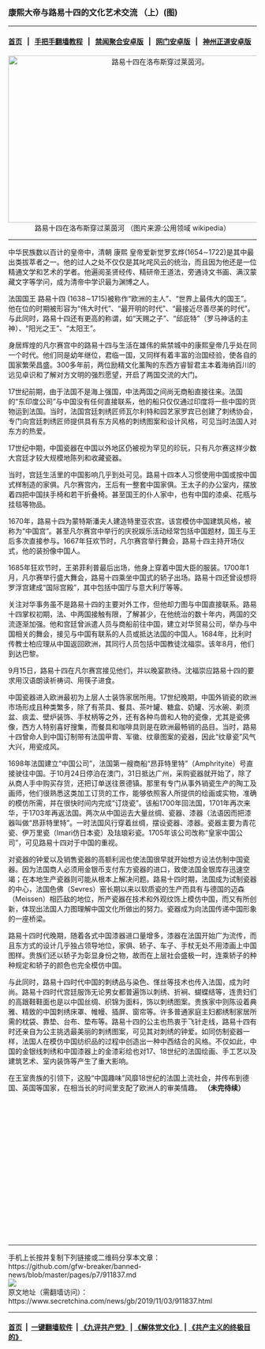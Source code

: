 ### 康熙大帝与路易十四的文化艺术交流 （上）(图)
------------------------

#### [首页](https://github.com/gfw-breaker/banned-news/blob/master/README.md) &nbsp;&nbsp;|&nbsp;&nbsp; [手把手翻墙教程](https://github.com/gfw-breaker/guides/wiki) &nbsp;&nbsp;|&nbsp;&nbsp; [禁闻聚合安卓版](https://github.com/gfw-breaker/bn-android) &nbsp;&nbsp;|&nbsp;&nbsp; [网门安卓版](https://github.com/oGate2/oGate) &nbsp;&nbsp;|&nbsp;&nbsp; [神州正道安卓版](https://github.com/SzzdOgate/update) 



<div class="article_right" style="fone-color:#000">
 <p style="text-align:center">
  <img alt="路易十四在洛布斯穿过莱茵河。" src="http://img2.secretchina.com/pic/2018/1-4/p2068251a919820489.jpg" style="height:338px; width:600px"/>
  <br>
   路易十四在洛布斯穿过莱茵河 （图片来源:公用领域 wikipedia）
   <span id="hideid" name="hideid" style="color:red;display:none;">
    <span href="https://www.secretchina.com">
    </span>
   </span>
  </br>
 </p>
 <div id="txt-mid1-t21-2017">
  

---


  </div>
 </div>
 <p>
  中华民族数以百计的皇帝中，清朝
  <span href="https://www.secretchina.com/news/gb/tag/康熙" target="_blank">
   康熙
  </span>
  皇帝爱新觉罗玄烨(1654∼1722)是其中最出类拔萃者之一。他的过人之处不仅仅是其叱咤风云的统治，而且因为他还是一位精通文学和艺术的学者。他遍阅圣贤经传、精研帝王道法，旁通诗文书画、满汉蒙藏文字等学问，成为清帝中学识最为渊博之人。
  <span id="hideid" name="hideid" style="color:red;display:none;">
   <span href="https://www.secretchina.com">
   </span>
  </span>
 </p>
 <p>
  法国国王
  <span href="https://www.secretchina.com/news/gb/tag/路易十四" target="_blank">
   路易十四
  </span>
  (1638∼1715)被称作“欧洲的主人”、“世界上最伟大的国王”。他在位的时期被形容为“伟大时代”、“最开明的时代”、“最接近尽善尽美的时代”。与此同时，路易十四还有更高的称谓，如“天赐之子”、“邱庇特”（罗马神话的主神）、“阳光之王”、“太阳王”。
 </p>
 <p>
  身居辉煌的凡尔赛宫中的路易十四与生活在雄伟的紫禁城中的康熙皇帝几乎处在同一个时代。他们同是幼年继位，君临一国，又同样有着丰富的治国经验，使各自的国家繁荣昌盛。300多年前，两位励精文化薰陶的东西方睿智君主本着海纳百川的远见卓识和了解对方文明的强烈愿望，开启了两国交流的大门。
 </p>
 <p>
  17世纪前期，由于法国不是海上强国，中法两国之间尚无商船直接往来。法国的“东印度公司”与中国没有任何直接联系，他的船只仅仅通过印度将一些中国的货物运到法国。当时，法国宫廷刺绣匠师瓦尔利特和园艺家罗宾已创建了刺绣协会，专门向宫廷刺绣匠师提供具有东方风格的刺绣图案和设计风格，可见当时法国人对东方的热爱。
 </p>
 <p>
  17世纪中期，中国瓷器在中国以外地区仍被视为罕见的珍玩，只有凡尔赛这样少数大宫廷才较大规模地陈列和收藏瓷器。
 </p>
 <p>
  当时，宫廷生活里的中国影响几乎到处可见。路易十四本人习惯使用中国或按中国式样制造的家俱。凡尔赛宫内，王后有一整套中国家俱。王太子的办公室内，摆放着四把中国扶手椅和若干折叠椅。甚至国王的仆人家中，也有中国的漆桌、花瓶与挂毯等物品。
 </p>
 <p>
  1670年，路易十四为蒙特斯潘夫人建造特里亚农宫。该宫模仿中国建筑风格，被称为“中国宫”。甚至凡尔赛宫中举行的庆祝娱乐活动经常包括中国题材，国王与王后多次直接参与。1667年狂欢节时，凡尔赛宫举行舞会，路易十四主持开场仪式，他的装扮像中国人。
 </p>
 <p>
  1685年狂欢节时，王弟菲利普最后出场，他身上穿着中国大臣的服装。1700年1月，凡尔赛举行盛大舞会，路易十四乘坐中国式的轿子出场。路易十四还曾设想将罗浮宫建成“国际宫殿”，其中包括中国厅与意大利厅等等。
 </p>
 <p>
  关注对华事务虽不是路易十四的主要对外工作，但他却力图与中国直接联系。路易十四掌权初期，法、中两国接触有限，了解甚少，在他统治的数十年内，两国的交流逐渐加强。他和宫廷曾派遣人员与商船前往中国，建立对华贸易公司，举办与中国相关的舞会，接见与中国有联系的人员或抵达法国的中国人。1684年，比利时传教士柏应理从中国返回欧洲，其同行人员包括中国教徒沈福崇。该年8月，他们到达巴黎。
 </p>
 <p>
  9月15日，路易十四在凡尔赛宫接见他们，并以晚宴款待。沈福崇应路易十四的要求用汉语朗读祈祷词、用筷子进食。
 </p>
 <p>
  中国瓷器进入欧洲最初为上层人士装饰家居所用。17世纪晚期，中国外销瓷的欧洲市场形成且种类繁多，除了有茶具、餐具、茶叶罐、糖盒、奶罐、污水碗、剃须盆、痰盂、壁炉装饰、手杖柄等之外，还有各种鸟兽和人物的瓷像，尤其是瓷佛像，西方人特别喜好搜集，而餐具和咖啡具则是在欧洲最畅销的品目。当时，路易十四曾命人到中国订制带有法国甲胄、军徽、纹章图案的瓷器，因此“纹章瓷”风气大兴，用瓷成风。
 </p>
 <p>
  1698年法国建立“中国公司”，法国第一艘商船“昂菲特里特”（Amphrityite）号直接驶往中国。于10月24日停泊在澳门，31日抵达广州，采购瓷器就开始了，除了从商人手中购买存货，还把订单送往景德镇。那里有专门从事外销瓷生产的陶工及画师，他们很熟悉这类加工订货的工作，能够依照客人所提供的绘画或实物，准确的模仿所需，并在很快时间内完成“订烧瓷”。该船1700年回法国，1701年再次来华，于1703年再返法国。两次从中国运去大量丝绸、瓷器、漆器（法语因而把漆器叫做“昂菲特里特”。一时法国风行穿着丝绸，摆设瓷器、漆器。瓷器主要为青花瓷、伊万里瓷（Imari仿日本瓷）及珐琅彩瓷。1705年该公司改称“皇家中国公司”，可见路易十四对于中国的重视。
 </p>
 <p>
  对瓷器的钟爱以及销售瓷器的高额利润也使法国很早就开始想方设法仿制中国瓷器。因为法国商人必须用金银币支付东方瓷器的进口，致使法国金银库存迅速空竭；在本地生产瓷器则可能从根本上解决问题。路易十四时期，法国成为试制瓷器的中心，法国色佛（Sevres）窑长期以来以软质瓷的生产而具有与德国的迈森（Meissen）相匹敌的地位，所产瓷器在技术和外观纹饰上模仿中国，而又有所创新，体现出法国人力图理解中国文化所做出的努力。瓷器成为向法国传递中国形象的一座桥梁。
 </p>
 <p>
  路易十四时代晚期，随着各式中国漆器进口量增多，漆器在法国开始广为流传，而且东方式的设计几乎独占领导地位，家俱、轿子、车子、手杖无处不用漆画上中国图样。贵族们还以轿子为彰显身份之物，故而在上层社会盛极一时，连乘轿子的种种规定和轿子的颜色也完全模仿中国。
 </p>
 <p>
  与此同时，路易十四时代中国的刺绣品与染色、愅丝等技术也传入法国，成为时尚。路易十四时代宫廷服饰无论男女都普遍饰以刺绣、折裥、蝴蝶结等，连贵妇们的高跟鞋鞋面也是以中国丝绸、织锦为面料，饰以刺绣图案。贵族家中则陈设着典雅、精致的中国刺绣床罩、帷幔、插屏、窗帘等。许多普通家庭主妇都绣制家居所需的枕袋、靠垫、台布、垫布等。路易十四的公主也热衷于飞针走线，路易十四有时还亲自为公主挑选最美丽的刺绣图案，可见其对刺绣的钟爱。如同仿制瓷器一样，法国人在模仿中国纺织品的过程中创造出一种中西结合的风格。不仅如此，中国的金银线刺绣和中国漆器上的金漆彩绘也对17、18世纪的法国绘画、手工艺以及建筑艺术、室内装饰等产生了重大影响。
 </p>
 <p>
  在王室贵族的引领下，这股“中国趣味”风靡18世纪的法国上流社会，并传布到德国、英国等国家，在相当长的时间里支配了欧洲人的审美情趣。
  <strong>
   （未完待续）
  </strong>
  <center>
   <div>
    <div id="txt-mid2-t22-2017" style="display: block;  height: 280px;  overflow: hidden;">
     <div id="SC-21">
     </div>
    </div>
   </div>
  </center>
 </p>
</div>

<hr/>
手机上长按并复制下列链接或二维码分享本文章：<br/>
https://github.com/gfw-breaker/banned-news/blob/master/pages/p7/911837.md <br/>
<a href='https://github.com/gfw-breaker/banned-news/blob/master/pages/p7/911837.md'><img src='https://github.com/gfw-breaker/banned-news/blob/master/pages/p7/911837.md.png'/></a> <br/>
原文地址（需翻墙访问）：https://www.secretchina.com/news/gb/2019/11/03/911837.html


------------------------
#### [首页](https://github.com/gfw-breaker/banned-news/blob/master/README.md) &nbsp;|&nbsp; [一键翻墙软件](https://github.com/gfw-breaker/nogfw/blob/master/README.md) &nbsp;| [《九评共产党》](https://github.com/gfw-breaker/9ping.md/blob/master/README.md#九评之一评共产党是什么) | [《解体党文化》](https://github.com/gfw-breaker/jtdwh.md/blob/master/README.md) | [《共产主义的终极目的》](https://github.com/gfw-breaker/gczydzjmd.md/blob/master/README.md)


<img src='http://gfw-breaker.win/banned-news/pages/p7/911837.md' width='0px' height='0px'/>
